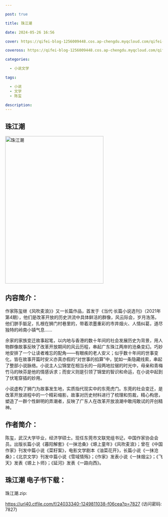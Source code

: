 ```yaml
---

post: true

title: 珠江潮

date: 2024-05-26 16:56

cover: https://qifei-blog-1256009448.cos.ap-chengdu.myqcloud.com/qifei-blog/663dcf2a0ea9cb14037e1cb2.jpg

coveross: https://qifei-blog-1256009448.cos.ap-chengdu.myqcloud.com/qifei-blog/663dcf2a0ea9cb14037e1cb2.jpg

categories:

  - 小说文学

tags:

  - 小说
  - 文学
  - 陈玺

description:
---
```


## 珠江潮
<img alt="珠江潮 " class="aligncenter loaded" data-was-processed="true" decoding="async" fetchpriority="high" height="471" src="https://qifei-blog-1256009448.cos.ap-chengdu.myqcloud.com/qifei-blog/663dcf2a0ea9cb14037e1cb2.jpg " style="cursor: zoom-in;" width="314"/>

## 内容简介：

作家陈玺继《风吹麦浪》》又一长篇作品，首发于《当代·长篇小说选刊》（2021年第4期），他们是改革开放的历史洪流中具体鲜活的群像，风云际会，岁月浩荡，他们胼手胝足，扎根在狮门村巷里的，带着浓墨重彩的市井烟火、人情纠葛，道尽独特的岭南小镇气息……

佘家的家族变迁故事起笔，以内地与香港的数十年间的社会发展历史为背景，用人物群像故事反映了改革开放期间的风云历程，串起广东珠江两岸的沧桑变幻。巧妙地安排了一个让读者难忘的配角——有眼疾的老人安义；似乎数十年间的世事变化，皆在故事开篇时安义亦真亦假的“对世事的掐算”中，犹如一条隐藏线索，串起了整部小说脉络。小说主人公锦堂在相当长的一段两地拉锯的时光中，母亲和青梅竹马的映芬是他的情感诉求；而安义则是引领了锦堂的智识和命运，在小说中起到了伏笔穿插的妙用。

小说虚构了狮门为故事发生地，实质指代现实中的东莞虎门。东莞的社会变迁，是改革开放进程中的一个精彩缩影，故事对历史材料进行了梳理和剪裁，精心构思，塑造了一群个性鲜明的弄潮者，反映了广东人在改革开放浪潮中敢闯敢试的开创精神。

## 作者简介：

陈玺，武汉大学毕业，经济学硕士。现任东莞市文联党组书记，中国作家协会会员。出版长篇小说《暮阳解套》《一抹沧桑》《塬上童年》《风吹麦浪》；曾在《中国作家》刊发中篇小说《菜籽案》，电影文学剧本《油菜花开》，长篇小说《一抹沧桑》；《北京文学》刊发中篇小说《雪域情殇》；《作家》发表小说《一抹烟尘》；《飞天》发表《塬上卜师》；《延河》发表《一路向西》。

## 珠江潮 电子书下载：
珠江潮.zip: 

https://url40.ctfile.com/f/24033340-1249811038-f06cea?p=7827 (访问密码: 7827)
